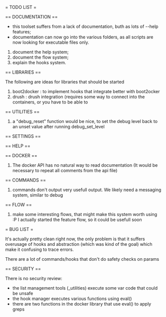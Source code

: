 = TODO LIST =

== DOCUMENTATION ==

* this toolset suffers from a lack of documentation, buth as lots of --help features;
* documentation can now go into the various folders, as all scripts are now looking for executable files only.

1. document the help system;
2. document the flow system;
3. explain the hooks system.

== LIBRARIES ==

The following are ideas for libraries that should be started

1. boot2docker : to implement hooks that integrate better with boot2ocker
2. drush : drush integration (requires some way to connect into the containers,
     or you have to be able to

== UTILITIES ==

1. a "debug_reset" function would be nice, to set the debug level back to an unset value after running debug_set_level

== SETTINGS ==


== HELP ==


== DOCKER ==

1. The docker API has no natural way to read documentation (It would be necessary to repeat all comments from the api file)

== COMMANDS ==

1. commands don't output very usefull output.  We likely need a messaging system, similar to debug

== FLOW ==

1. make some interesting flows, that might make this system worth using  :P
    I actually started the feature flow, so it could be usefull soon

= BUG LIST =

It's actually pretty clean right now, the only problem is that it suffers
overusage of hooks and abstraction (which was kind of the goal) which make
it confusing to trace errors.

There are a lot of commands/hooks that don't do safety checks on params

== SECURITY ==

There is no security review:

- the list management tools (_utilities) execute some var code that could be unsafe
- the hook manager executes various functions using eval()
- there are two functions in the docker library that use eval() to apply greps


